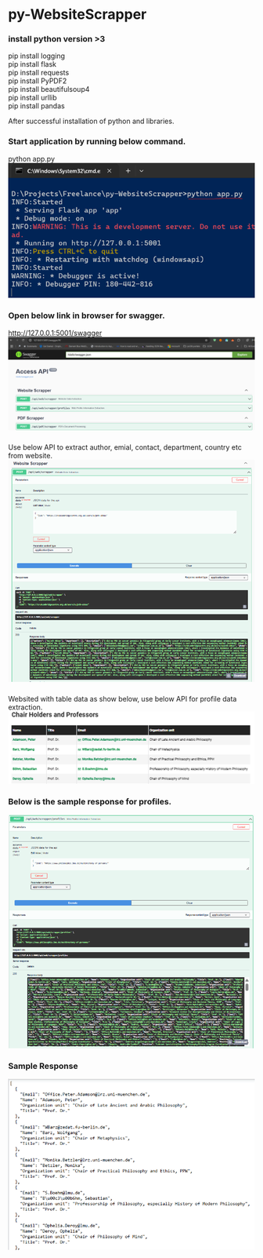 # py-WebsiteScrapper

### install python version >3
pip install logging  
pip install flask  
pip install requests  
pip install PyPDF2  
pip install beautifulsoup4  
pip install urllib  
pip install pandas  

After successful installation of python and libraries.

### Start application by running below command.
python app.py  
![Alt text](https://raw.githubusercontent.com/balachander1205/py-WebsiteScrapper/master/image2.png) 

### Open below link in browser for swagger.
http://127.0.0.1:5001/swagger
![Alt text](https://raw.githubusercontent.com/balachander1205/py-WebsiteScrapper/master/image1.png)

###  
Use below API to extract author, emial, contact, department, country etc from website.  
![Alt text](https://raw.githubusercontent.com/balachander1205/py-WebsiteScrapper/master/image5.png)  

###  
Websited with table data as show below, use below API for profile data extraction.  
![Alt text](https://raw.githubusercontent.com/balachander1205/py-WebsiteScrapper/master/image3.png)  

###  Below is the sample response for profiles.
![Alt text](https://raw.githubusercontent.com/balachander1205/py-WebsiteScrapper/master/image4.png)  

### Sample Response
![Alt text](https://raw.githubusercontent.com/balachander1205/py-WebsiteScrapper/master/image6.png)  
